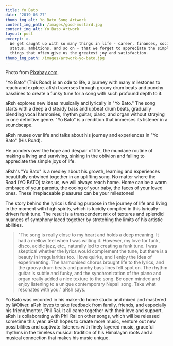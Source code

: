 ```yaml
---
title: Yo Bato
date: '2019-03-27'
thumb_img_alt: Yo Bato Song Artwork
content_img_path: /images/good-mustard.jpg
content_img_alt: Yo Bato Artwork
layout: post
excerpt: >-
  We get caught up with so many things in life - career, finances, society,
  status, ambitions, and so on - that we forget to appreciate the simplest
  things that often give us the greatest joy and satisfaction.
thumb_img_path: /images/artwork-yo-bato.jpg
---
```

Photo from [Pixabay.com](https://pixabay.com/).

"Yo Bato" (This Road) is an ode to life, a journey with many milestones to reach and explore. aRsh traverses through groovy drum beats and punchy basslines to create a funky tune for a song with such profound depth to it. 

aRsh explores new ideas musically and lyrically in "Yo Bato." The song starts with a deep a d steady bass and upbeat drum beats, gradually blending vocal harmonies, rhythm guitar, piano, and organ without straying in one definitive genre. "Yo Bato" is a rendition that immerses its listener in a soundscape.

aRsh muses over life and talks about his journey and experiences in "Yo Bato" (His Road).

He ponders over the hope and despair of life, the mundane routine of making a living and surviving, sinking in the oblivion and failing to appreciate the simple joys of life.

aRsh's "Yo Bato" is a medley about his growth, learning and experiences beautifully entwined together in an uplifting song. No matter where the Road (YO BATO) takes us, we will always reach home. Home can be a warm embrace of your parents, the cooing of your baby, the faces of your loved ones. These irreplaceable pleasures can be your milestones!

The story behind the lyrics is finding purpose in the journey of life and living in the moment with high spirits, which is lucidly compiled in this lyrically-driven funk tune. The result is a transcendent mix of textures and splendid nuances of symphony laced together by stretching the limits of his artistic abilities.

> "The song is really close to my heart and holds a deep meaning. It had a mellow feel when I was writing it. However, my love for funk, disco, acidic jazz, etc., naturally led to creating a funk tune. I was skeptical whether the lyrics would complement the tune, but there is a beauty in irregularities too. I love quirks, and I enjoy the idea of experimenting. The harmonised chorus brought life to the lyrics, and the groovy drum beats and punchy bass lines felt spot on. The rhythm guitar is subtle and funky, and the synchronization of the piano and organ really added a nice texture to the song. Be open minded and enjoy listening to a unique contemporary Nepali song. Take what resonates with you." aRsh says.

Yo Bato was recorded in his make-do home studio and mixed and mastered by @Oliver. aRsh loves to take feedback from family, friends, and especially his friend/mentor, Phil Rai. It all came together with their love and support. aRsh is collaborating with Phil Rai on other songs, which will be released sometime this year. aRsh hopes to create more music, venture out new possibilities and captivate listeners with finely layered music, graceful rhythms in the timeless musical tradition of his Himalayan roots and a musical connection that makes his music unique.
